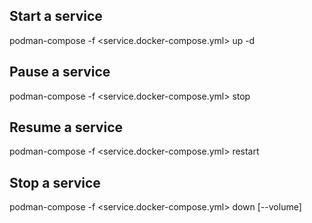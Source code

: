 ## Start a service
podman-compose -f <service.docker-compose.yml> up -d
## Pause a service
podman-compose -f <service.docker-compose.yml> stop
## Resume a service
podman-compose -f <service.docker-compose.yml> restart
## Stop a service
podman-compose -f <service.docker-compose.yml> down [--volume]